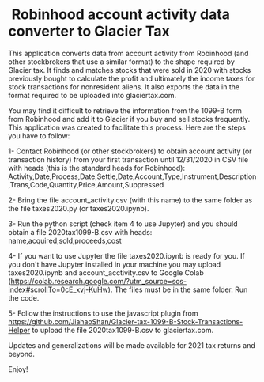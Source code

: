 #  Robinhood account activity data converter to Glacier Tax
This application converts data from account activity from Robinhood (and other stockbrokers that use a similar format) to the shape required by Glacier tax. It finds and matches stocks that were sold in 2020 with stocks previously bought to calculate the profit and ultimately the income taxes for stock transactions for nonresident aliens. It also exports the data in the format required to be uploaded into glaciertax.com.

You may find it difficult to retrieve the information from the 1099-B form from Robinhood and add it to Glacier if you buy and sell stocks frequently. This application was created to facilitate this process. Here are the steps you have to follow:

1- Contact Robinhood (or other stockbrokers) to obtain account activity (or transaction history) from your first transaction until 12/31/2020 in CSV file with heads (this is the standard heads for Robinhood): Activity,Date,Process,Date,Settle,Date,Account,Type,Instrument,Description,Trans,Code,Quantity,Price,Amount,Suppressed

2- Bring the file account_activity.csv (with this name) to the same folder as the file taxes2020.py (or taxes2020.ipynb).

3- Run the python script (check item 4 to use Jupyter) and you should obtain a file 2020tax1099-B.csv with heads: name,acquired,sold,proceeds,cost

4- If you want to use Jupyter the file taxes2020.ipynb is ready for you. If you don't have Jupyter installed in your machine you may upload taxes2020.ipynb and account_acctivity.csv to Google Colab (https://colab.research.google.com/?utm_source=scs-index#scrollTo=0cE_xvj-KuHw). The files must be in the same folder. Run the code.

5- Follow the instructions to use the javascript plugin from https://github.com/JiahaoShan/Glacier-tax-1099-B-Stock-Transactions-Helper to upload the file 2020tax1099-B.csv to glaciertax.com.

Updates and generalizations will be made available for 2021 tax returns and beyond.

Enjoy!
